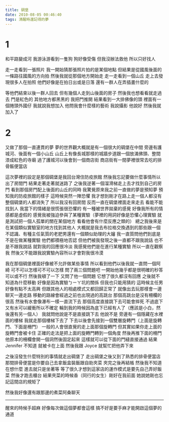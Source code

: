```yaml
---
title: 碉堡
date: 2010-08-05 00:46:40
tags: 清醒時還記得的夢
---
```


# 1

和平路變成河 我游泳游看到一隻狗
狗好像受傷 但我沒辦法救他 所以只好找人

走一走看到一張照片 我一開始猜那張照片拍的是某個地點 但結果是從國風後面的一條路往國風的方向拍 然後我就從那個地方開始走
走一走看到一個山丘 走上去發現很多人在拍照
他們好像是在拍日出或是日落
還有一群人在弄插畫什麼的

等他們結束以後一群人回去 但有幾個人走到山後面的房子
然後我也想看看就走過去
門是紅色的 其他地方都黑黑的
我把門推開 結果看到一大排佛像的頭
裡面有一個捲頭外國仔 我就說我想加入
他問我會什麼樣的藝術 我說攝影 他說好
然後我就加入了

# 2

又做了那個一直連貫的夢
夢的世界觀大概就是有一個很大的碉堡在中間
旁邊有護城河、後面有一個小山丘
山丘上有像長城那樣的城牆步道跟一個放滿佛頭、整間漆成紅色的寺廟
過了護城河以後會到一個商店街
商店街有一間夢裡很常去吃的排骨飯便當店

這次夢裡的設定是那個碉堡是我回台灣住防疫旅館
然後我忘記要做什麼事情所以出了房間門
結果走著走著就迷路了
之後我逆著一個溜滑梯走上去才找到自己的房門
看到那個房門配上後面的山丘的同時
我驚覺原來我之前一直做的夢是預知夢 預知我的防疫旅館的樣子
這時候突然一陣恐懼
我才想到剛才在路上走一個人都沒有 整個碉堡的人都消失了
所以我沒有回房間 反而一直在碉堡裡面走來走去 看能不能找到人
我當下的情緒是很慌張很恐懼的
有一種被世界拋棄的感覺
好像我所有的情感都是虛假的
感覺我被強迫參與了某種實驗（夢裡的用詞好像是恐懼心理實驗 就是測試把一個人孤單的關在某個地方 看看他會有什麼反應之類的）
總之我後來是在某個類似實驗室的地方找到其他人 大概就是我去布拉格交換遇到的那些跟一個不認識、有種主任氣質的老肥男還有一個類似助理的大嬸
我一直質問他們到底是不是在做某種實驗 他們都積極地否認
但他們被我發現之後一直都不跟我說話
也不是不跟我說話
就對我的回應很冷淡
我感覺他們是在進行某種實驗 所以一直在觀察我
然後又不能跟我說實驗內容所以才會對我很冷漠

我在那個碉堡裡面好像被不允許做某些事情
所以看到他們以後我就一直問一個阿綺
可不可以怎樣可不可以怎樣
問了兩三個問題吧
一開始他幾乎都是很明確的秒答可以或不行
然後我頓了一下 又問了他一個問題
它想了很久都沒有回應
之後就不知道為什麼移動
好像是因為實驗ㄅㄧㄚ坑的關係 但我也只能用猜的
這時候主任男好像有點不太高興
但跟其他人的相處模式又都回歸正常了 就像出去玩那樣會一邊聊天一邊走路
移動的路線會經過之前也出現過的高跳台
那個高跳台是沒有柵欄的 很高 然後有水會像瀑布一樣一直流下去
那個高度直接跳下去可能會摔死 不過底下又有水可以緩衝所以不確定
輪到我的時候因為底下已經有人了（應該是小白，然後還有另一個人） 我就問他說是不是直接跳下去
他說不是 旁邊有一個隱藏在水裡面的樓梯
我就走那個樓梯下去了
下去以後會先接到一個雙層旋轉門（上面是旋轉門、下面是柵門）
一般的人會很直覺的走上面那個旋轉門
但其實如果你走上面的旋轉門會被卡住
正確的走法是把上面的旋轉門轉到一個角度 然後再推下面的柵門
他原本的柵欄會開一個洞然後固定起來 這樣就可以從下面的門縫直接通過
結果 Jennifer 不知道 就被卡在上面 然後我跟 Joyce 就幫忙把他弄下來

之後沒發生什麼特別的事情就走出碉堡了
走出碉堡之後又到了熟悉的排骨便當店
那間排骨便當是你要自己去拿飯盒裝飯跟自助夾菜 夾完之後再結帳
然後我不知道在想什麼 進去就只是坐著等
等了很久才想到這家店的運作模式是要先自己弄好飯菜 然後才跑去櫃台
結果夾菜的時候香（同行的女生）剛好在我前面
她說她剛也忘記這間店的規矩了

然後我好像還有跟那邊的煮菜阿桑聊天

---

醒來的時候手超麻
好像每次做這個夢都會這樣
搞不好是要手麻才能開啟這個夢的通道
